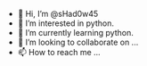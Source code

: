 - 👋 Hi, I’m @sHad0w45
- 👀 I’m interested in python.
- 🌱 I’m currently learning python.
- 💞️ I’m looking to collaborate on ...
- 📫 How to reach me ...

<!---
sHad0w45/sHad0w45 is a ✨ special ✨ repository because its `README.md` (this file) appears on your GitHub profile.
You can click the Preview link to take a look at your changes.
--->
